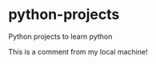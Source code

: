 python-projects
===============

Python projects to learn python

This is a comment from my local machine!
